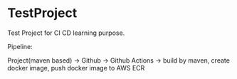 # TestProject

Test Project for CI CD learning purpose.

Pipeline:

Project(maven based) -> Github -> Github Actions -> build by maven, create docker image, push docker image to AWS ECR
